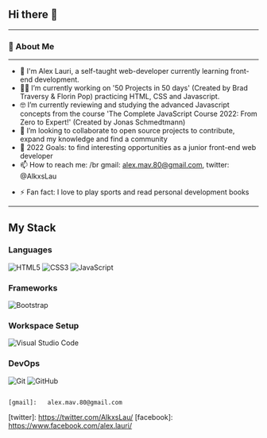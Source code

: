  

<!--
- 💬 Ask me about ...
-  ...

- ⚡ Fun fact: ...
-->

## Hi there 👋
---
### :rocket: About Me
---
- :wave: I'm Alex Lauri, a self-taught web-developer currently learning front-end development.
-  👨‍💻 I’m currently working on '50 Projects in 50 days' (Created by Brad Traversy & Florin Pop) practicing HTML, CSS and Javascript.
-  🤓 I’m currently reviewing and studying the advanced Javascript concepts from the course 'The Complete JavaScript Course 2022: From Zero to Expert!' (Created by Jonas Schmedtmann)
-  👯 I’m looking to collaborate to open source projects to contribute, expand my knowledge and find a community 
-   🥅  2022 Goals: to find interesting opportunities as a junior front-end web developer
-  📫 How to reach me: 
/br
  gmail: alex.mav.80@gmail.com, 
  twitter: @AlkxsLau
<!-- [<img align="left" alt="AlexLauri" width="22px" src="./images/gmail.svg" />][gmail]
[<img align="left" alt="AlkxsLau | Twitter" width="22px" src="/images/twitter.svg" />][twitter]
[<img align="left" alt="AlexLauri | Facebook" width="22px" src="./images/facebook.svg" />][facebook] -->
- :zap: Fan fact: I love to play sports and read personal development books 
---
## My Stack
### Languages
![HTML5](https://img.shields.io/badge/html5-%23E34F26.svg?style=for-the-badge&logo=html5&logoColor=white)
![CSS3](https://img.shields.io/badge/css3-%231572B6.svg?style=for-the-badge&logo=css3&logoColor=white)
![JavaScript](https://img.shields.io/badge/javascript-%23323330.svg?style=for-the-badge&logo=javascript&logoColor=%23F7DF1E)
### Frameworks
![Bootstrap](https://img.shields.io/badge/bootstrap-%23563D7C.svg?style=for-the-badge&logo=bootstrap&logoColor=white)
### Workspace Setup
![Visual Studio Code](https://img.shields.io/badge/Visual%20Studio%20Code-0078d7.svg?style=for-the-badge&logo=visual-studio-code&logoColor=white)
### DevOps
![Git](https://img.shields.io/badge/git-%23F05033.svg?style=for-the-badge&logo=git&logoColor=white)
![GitHub](https://img.shields.io/badge/github-%23121011.svg?style=for-the-badge&logo=github&logoColor=white)


<!-- links to social media -->
                                                                                                                     [gmail]:   alex.mav.80@gmail.com
  [twitter]: https://twitter.com/AlkxsLau/                                                                           [facebook]: https://www.facebook.com/alex.lauri/         
 
